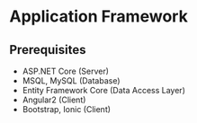 # Application Framework

## Prerequisites
* ASP.NET Core (Server)
* MSQL, MySQL (Database)
* Entity Framework Core (Data Access Layer)
* Angular2 (Client)
* Bootstrap, Ionic (Client)

